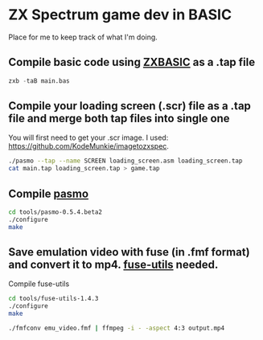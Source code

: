 # ZX Spectrum game dev in BASIC

Place for me to keep track of what I'm doing.

## Compile basic code using [ZXBASIC](https://github.com/boriel/zxbasic) as a .tap file

```python
zxb -taB main.bas
```

## Compile your loading screen (.scr) file as a .tap file and merge both tap files into single one

You will first need to get your .scr image. I used: https://github.com/KodeMunkie/imagetozxspec.

```bash
./pasmo --tap --name SCREEN loading_screen.asm loading_screen.tap
cat main.tap loading_screen.tap > game.tap
```

## Compile [pasmo](http://pasmo.speccy.org/)

```bash
cd tools/pasmo-0.5.4.beta2
./configure
make
```

## Save emulation video with fuse (in .fmf format) and convert it to mp4. [fuse-utils](https://sourceforge.net/projects/fuse-emulator/files/fuse-utils/1.4.3/) needed.

Compile fuse-utils
```bash
cd tools/fuse-utils-1.4.3
./configure
make
```

```bash
./fmfconv emu_video.fmf | ffmpeg -i - -aspect 4:3 output.mp4
```
